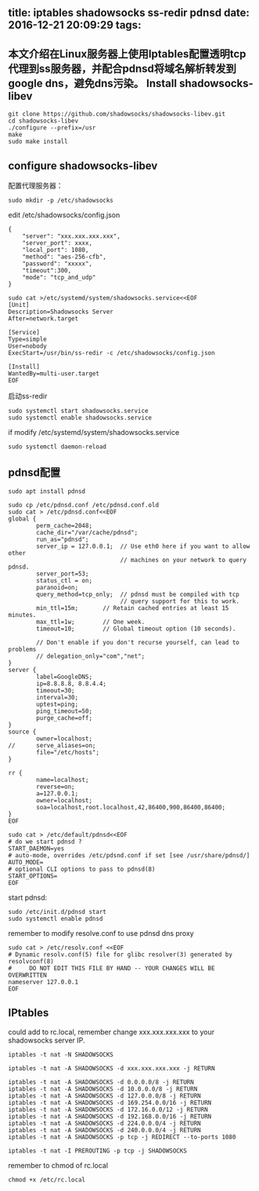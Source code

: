 title: iptables shadowsocks ss-redir pdnsd
date: 2016-12-21 20:09:29
tags:
---


本文介绍在Linux服务器上使用Iptables配置透明tcp代理到ss服务器，并配合pdnsd将域名解析转发到google dns，避免dns污染。
Install shadowsocks-libev
--------------------------------

```
git clone https://github.com/shadowsocks/shadowsocks-libev.git
cd shadowsocks-libev
./configure --prefix=/usr
make
sudo make install
```

configure shadowsocks-libev
--------------------------------

配置代理服务器：
```
sudo mkdir -p /etc/shadowsocks

```

edit /etc/shadowsocks/config.json

```
{
    "server": "xxx.xxx.xxx.xxx",
    "server_port": xxxx,
    "local_port": 1080,
    "method": "aes-256-cfb",
    "password": "xxxxx",
    "timeout":300,
    "mode": "tcp_and_udp"
}
```

```
sudo cat >/etc/systemd/system/shadowsocks.service<<EOF
[Unit]                                                                                                                                                                  
Description=Shadowsocks Server
After=network.target
 
[Service]
Type=simple
User=nobody
ExecStart=/usr/bin/ss-redir -c /etc/shadowsocks/config.json

[Install]
WantedBy=multi-user.target
EOF
```

启动ss-redir
```
sudo systemctl start shadowsocks.service
sudo systemctl enable shadowsocks.service

```

if modify /etc/systemd/system/shadowsocks.service

```
sudo systemctl daemon-reload
```

pdnsd配置
----------------------

```
sudo apt install pdnsd
```

```
sudo cp /etc/pdnsd.conf /etc/pdnsd.conf.old
sudo cat > /etc/pdnsd.conf<<EOF
global {
        perm_cache=2048;
        cache_dir="/var/cache/pdnsd";
        run_as="pdnsd";
        server_ip = 127.0.0.1;  // Use eth0 here if you want to allow other
                                // machines on your network to query pdnsd.
        server_port=53;
        status_ctl = on;
        paranoid=on;
        query_method=tcp_only;  // pdnsd must be compiled with tcp
                                // query support for this to work.
        min_ttl=15m;       // Retain cached entries at least 15 minutes.
        max_ttl=1w;        // One week.
        timeout=10;        // Global timeout option (10 seconds).

        // Don't enable if you don't recurse yourself, can lead to problems
        // delegation_only="com","net";
}
server {
        label=GoogleDNS;
        ip=8.8.8.8, 8.8.4.4;
        timeout=30;
        interval=30;
        uptest=ping;
        ping_timeout=50;
        purge_cache=off;
}
source {
        owner=localhost;
//      serve_aliases=on;
        file="/etc/hosts";
}

rr {
        name=localhost;
        reverse=on;
        a=127.0.0.1;
        owner=localhost;
        soa=localhost,root.localhost,42,86400,900,86400,86400;
}
EOF

```

```
sudo cat > /etc/default/pdnsd<<EOF
# do we start pdnsd ?
START_DAEMON=yes
# auto-mode, overrides /etc/pdsnd.conf if set [see /usr/share/pdnsd/]
AUTO_MODE=
# optional CLI options to pass to pdnsd(8)
START_OPTIONS=
EOF
```

start pdnsd:
```
sudo /etc/init.d/pdnsd start
sudo systemctl enable pdnsd
```


remember to modify resolve.conf to use pdnsd dns proxy

```
sudo cat > /etc/resolv.conf <<EOF
# Dynamic resolv.conf(5) file for glibc resolver(3) generated by resolvconf(8)
#     DO NOT EDIT THIS FILE BY HAND -- YOUR CHANGES WILL BE OVERWRITTEN
nameserver 127.0.0.1
EOF
```

IPtables
-----------------

could add to rc.local, remember change xxx.xxx.xxx.xxx to your shadowsocks server IP.
```
iptables -t nat -N SHADOWSOCKS

iptables -t nat -A SHADOWSOCKS -d xxx.xxx.xxx.xxx -j RETURN

iptables -t nat -A SHADOWSOCKS -d 0.0.0.0/8 -j RETURN
iptables -t nat -A SHADOWSOCKS -d 10.0.0.0/8 -j RETURN
iptables -t nat -A SHADOWSOCKS -d 127.0.0.0/8 -j RETURN
iptables -t nat -A SHADOWSOCKS -d 169.254.0.0/16 -j RETURN
iptables -t nat -A SHADOWSOCKS -d 172.16.0.0/12 -j RETURN
iptables -t nat -A SHADOWSOCKS -d 192.168.0.0/16 -j RETURN
iptables -t nat -A SHADOWSOCKS -d 224.0.0.0/4 -j RETURN
iptables -t nat -A SHADOWSOCKS -d 240.0.0.0/4 -j RETURN
iptables -t nat -A SHADOWSOCKS -p tcp -j REDIRECT --to-ports 1080

iptables -t nat -I PREROUTING -p tcp -j SHADOWSOCKS

```
remember to chmod of rc.local
```
chmod +x /etc/rc.local
```
